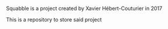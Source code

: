 Squabble is a project created by Xavier Hébert-Couturier in 2017

This is a repository to store said project